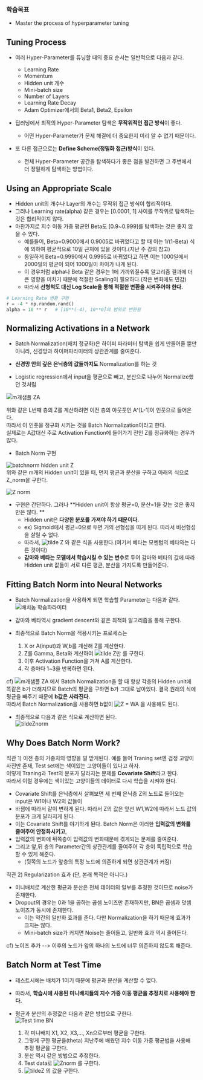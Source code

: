 ### 학습목표

- Master the process of hyperparameter tuning
  
  
  
## Tuning Process

- 여러 Hyper-Parameter를 튜닝할 때의 중요 순서는 일반적으로 다음과 같다.  
	- Learning Rate
	- Momentum
	- Hidden unit 개수
	- Mini-batch size
	- Number of Layers
	- Learning Rate Decay
	- Adam Optimizer에서의 Beta1, Beta2, Epsilon
	
- 딥러닝에서 최적의 Hyper-Parameter 탐색은 **무작위적인 접근 방식**이 좋다.  
	- 어떤 Hyper-Parameter가 문제 해결에 더 중요한지 미리 알 수 없기 때문이다.  

- 또 다른 접근으로는 **Define Scheme(정밀화 접근)방식**이 있다.
	- 전체 Hyper-Parameter 공간을 탐색하다가 좋은 점을 발견하면 그 주변에서 더 정밀하게 탐색하는 방법이다.  
	
	
## Using an Appropriate Scale

- Hidden unit의 개수나 Layer의 개수는 무작위 접근 방식이 합리적이다.  
- 그러나 Learning rate(alpha) 같은 경우는 [0.0001, 1] 사이를 무작위로 탐색하는 것은 합리적이지 않다.  
- 마찬가지로 지수 이동 가중 평균인 Beta도 [0.9~0.999]를 탐색하는 것은 좋지 않을 수 있다.  
	- 예를들어, Beta=0.9000에서 0.9005로 바뀌었다고 할 때 이는 1/(1-Beta) 식에 의하여 평균적으로 10일 근처에 있을 것이다.(지난 주 강의 참고)  
	- 동일하게 Beta=0.9990에서 0.9995로 바뀌었다고 하면 이는 1000일에서 2000일의 평균이 되어 1000일이 차이가 나게 된다.  
	- 이 경우처럼 alpha나 Beta 같은 경우는 1에 가까워질수록 알고리즘 결과에 더 큰 영향을 미치기 때문에 적절한 Scaling이 필요하다.(작은 변화에도 민감)  
	- 따라서 **선형척도 대신 Log Scale을 통해 적절한 변환을 시켜주어야 한다.**

```python
# Learning Rate 변환 구현
r = -4 * np.random.rand()
alpha = 10 ** r   # [10**(-4), 10**0]의 범위로 변환됨
```


## Normalizing Activations in a Network

- Batch Normalization(배치 정규화)은 하이퍼 파라미터 탐색을 쉽게 만들어줄 뿐만 아니라, 신경망과 하이퍼파라미터의 상관관계를 줄여준다.
- **신경망 안의 깊은 은닉층의 값들까지도** Normalization를 하는 것  

- Logistic regression에서 input을 평균으로 빼고, 분산으로 나누어 Normalize했던 것처럼  

![m개샘플 ZA](https://user-images.githubusercontent.com/46666862/71554972-2b9f1500-2a69-11ea-8410-49bc8b5dd7a8.gif)

위와 같은 L번째 층의 Z를 계산하려면 이전 층의 아웃풋인 A^[L-1]이 인풋으로 들어온다.  
따라서 이 인풋을 정규화 시키는 것을 Batch Normalization이라고 한다.  
실제로는 A값대신 주로 Activation Function에 들어가기 전인 Z를 정규화하는 경우가 많다.  


- Batch Norm 구현

![batchnorm hidden unit Z](https://user-images.githubusercontent.com/46666862/71989445-071b1800-3275-11ea-95ce-261a469c7ef1.gif)  
위와 같은 m개의 Hidden unit이 있을 때, 먼저 평균과 분산을 구하고 아래의 식으로 Z_norm을 구한다. 

![Z norm](https://user-images.githubusercontent.com/46666862/71989372-e652c280-3274-11ea-80ac-99c310f87fc1.gif)  

- 구현은 간단하다. 그러나 **Hidden unit이 항상 평균=0, 분산=1을 갖는 것은 좋지만은 않다. **  
	- Hidden unit은 **다양한 분포를 가져야 하기 때문이다.**  
	- ex) Sigmoid에서 평균=0으로 두면 거의 선형성을 띠게 된다. 따라서 비선형성을 살릴 수 없다.  
	- 따라서, ![tilde Z](https://user-images.githubusercontent.com/46666862/71989927-df787f80-3275-11ea-806f-7a4c4499b501.gif) 와 같은 식을 사용한다.(여기서 베타는 모멘텀의 베타와는 다른 것이다)  
	- **감마와 베타는 모델에서 학습시킬 수 있는 변수**로 두어 감마와 베타의 값에 따라 Hidden unit 값들이 서로 다른 평균, 분산을 가지도록 만들어준다.  

  
  
  
## Fitting Batch Norm into Neural Networks

- Batch Normalization을 사용하게 되면 학습할 Parameter는 다음과 같다.  
![배치놈 학습파라미터](https://user-images.githubusercontent.com/46666862/71992827-6844ea80-3279-11ea-885c-f3fa709309c5.gif)

- 감마와 베타역시 gradient descent와 같은 최적화 알고리즘을 통해 구한다. 

- 최종적으로 Batch Norm을 적용시키는 프로세스는
	1. X or A(input)과 W,b를 계산해 Z를 계산한다.  
	2. Z를 Gamma, Beta와 계산하여 ![tilde Z만](https://user-images.githubusercontent.com/46666862/71993920-3d5b9600-327b-11ea-83fe-4f000850255d.gif) 를 구한다.  
	3. 이후 Activation Function을 거쳐 A를 계산한다.  
	4. 각 층마다 1~3을 반복하면 된다.  
	
	
cf) ![m개샘플 ZA](https://user-images.githubusercontent.com/46666862/71554972-2b9f1500-2a69-11ea-8410-49bc8b5dd7a8.gif) 에서 Batch Normalization을 할 때
항상 각층의 Hidden unit에 똑같은 b가 더해지므로 Batch의 평균을 구하면 b가 그대로 남아있다. 결국 원래의 식에 평균을 빼주기 때문에 **b값은 사라진다.**  
따라서 Batch Normalization을 사용하면 b없이 ![Z = WA](https://user-images.githubusercontent.com/46666862/71994427-0d60c280-327c-11ea-9995-90e699894773.gif) 을 사용해도 된다.  

- 최종적으로 다음과 같은 식으로 계산하면 된다.  
![tildeZnorm](https://user-images.githubusercontent.com/46666862/71994425-0d60c280-327c-11ea-9e96-7e5259728f75.gif)



  
  
  
## Why Does Batch Norm Work?

직관 1) 이전 층의 가중치의 영향을 덜 받게된다.
예를 들어 Traning set엔 검정 고양이 사진만 존재, Test set에는 색이있는 고양이들이 있다고 하자.   
이렇게 Traning과 Test의 분포가 달라지는 문제를 **Covariate Shift**라고 한다.   
따라서 이럴 경우에는 색이있는 고양이들의 데이터로 다시 학습을 시켜야 한다.  

- Covariate Shift를 은닉층에서 살펴보면 세 번째 은닉층 Z의 노드로 들어오는 input은 W1이나 W2의 값들이  
- 바뀜에 따라서 같이 변하게 된다. 따라서 Z의 값은 앞선 W1,W2에 따라서 노드 값의 분포가 크게 달라지게 된다.  
- 이는 Covariate Shift를 야기하게 된다. Batch Norm은 이러한 **입력값의 변화를 줄여주어 안정화시키고**,  
- 입력값의 변화에 뒤쪽층이 입력값의 변화때문에 겪게되는 문제를 줄여준다.  
- 그리고 앞,뒤 층의 Parameter간의 상관관계를 줄여주어 각 층이 독립적으로 학습할 수 있게 해준다.
	- (뒷쪽의 노드가 앞층의 특정 노드에 의존하게 되면 상관관계가 커짐)

직관 2) Regularization 효과 (단, 본래 목적은 아니다.)

- 미니배치로 계산한 평균과 분산은 전체 데이터의 일부를 추정한 것이므로 noise가 존재한다.
- Dropout의 경우는 0과 1을 곱하는 곱셈 노이즈만 존재하지만, BN은 곱셈과 덧셈 노이즈가 동시에 존재한다.
	- 이는 약간의 일반화 효과를 준다. 다만 Normalization을 하기 때문에 효과가 크지는 않다.
	- Mini-batch size가 커지면 Noise는 줄어들고, 일반화 효과 역시 줄어든다.  
	
cf) 노이즈 추가 --> 이후의 노드가 앞의 하나의 노드에 너무 의존하지 않도록 해준다.  


  
  
  
## Batch Norm at Test Time

- 테스트시에는 배치가 1이기 때문에 평균과 분산을 계산할 수 없다.  
- 따라서, **학습시에 사용된 미니배치들의 지수 가중 이동 평균을 추정치로 사용해야 한다.**

- 평균과 분산의 추정값은 다음과 같은 방법으로 구한다.  
![Test time BN](https://user-images.githubusercontent.com/46666862/71996512-afce7500-327f-11ea-815a-a4f36273a86a.gif)
	1. 각 미니배치 X1, X2, X3,..., Xn으로부터 평균을 구한다.  
	2. 그렇게 구한 평균을(theta) 지난주에 배웠던 지수 이동 가중 평균법을 사용해 추정 평균을 구한다. 
	3. 분산 역시 같은 방법으로 추정한다.  
	4. Test data로 ![Znorm](https://user-images.githubusercontent.com/46666862/71996969-84985580-3280-11ea-83bc-cee1a8b5e271.gif) 를 구한다.  
	5. ![tildeZ](https://user-images.githubusercontent.com/46666862/71996968-83ffbf00-3280-11ea-926f-242c9de7efb3.gif) 의 값을 구한다.  
	
  
  
  